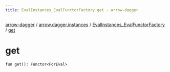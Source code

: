 ```yaml
---
title: EvalInstances_EvalFunctorFactory.get - arrow-dagger
---
```


[arrow-dagger](../../index.html) / [arrow.dagger.instances](../index.html) / [EvalInstances_EvalFunctorFactory](index.html) / [get](./get.html)

# get

`fun get(): Functor<ForEval>`